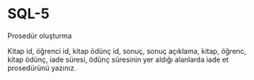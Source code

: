 # SQL-5
Prosedür oluşturma

Kitap id, öğrenci id, kitap ödünç id, sonuç, sonuç açıklama, kitap, öğrenc, kitap ödünç, iade süresi, ödünç süresinin yer aldığı alanlarda iade et prosedürünü yazınız. 
